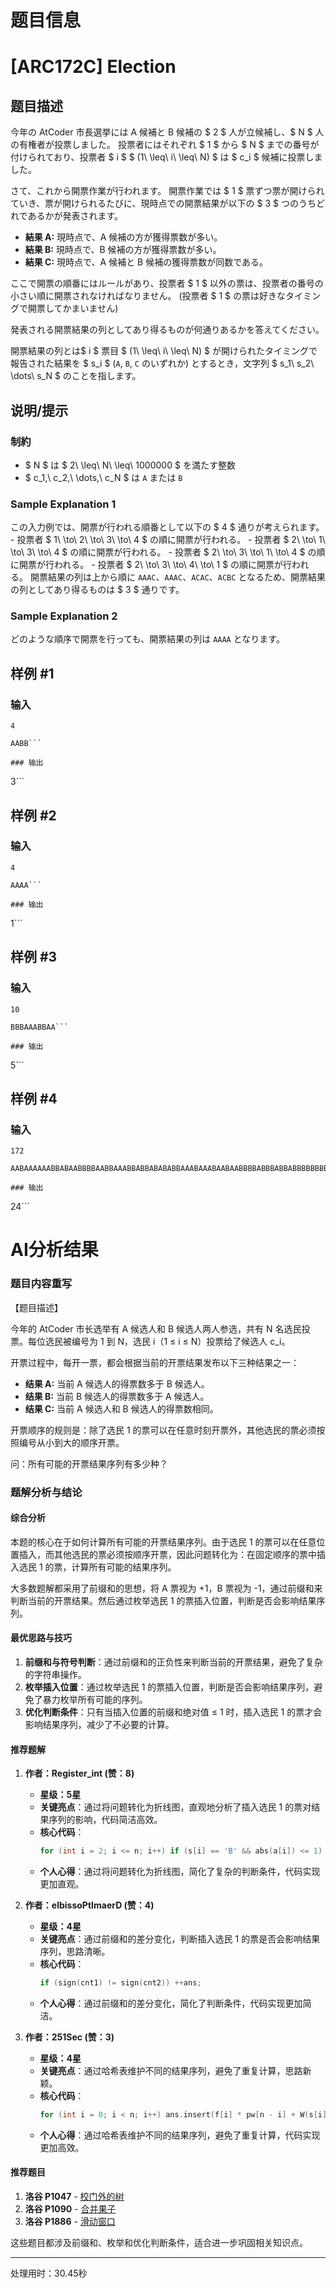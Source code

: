 # 题目信息

# [ARC172C] Election

## 题目描述

[problemUrl]: https://atcoder.jp/contests/arc172/tasks/arc172_c

今年の AtCoder 市長選挙には A 候補と B 候補の $ 2 $ 人が立候補し、$ N $ 人の有権者が投票しました。 投票者にはそれぞれ $ 1 $ から $ N $ までの番号が付けられており、投票者 $ i $ $ (1\ \leq\ i\ \leq\ N) $ は $ c_i $ 候補に投票しました。

さて、これから開票作業が行われます。 開票作業では $ 1 $ 票ずつ票が開けられていき、票が開けられるたびに、現時点での開票結果が以下の $ 3 $ つのうちどれであるかが発表されます。

- **結果 A:** 現時点で、A 候補の方が獲得票数が多い。
- **結果 B:** 現時点で、B 候補の方が獲得票数が多い。
- **結果 C:** 現時点で、A 候補と B 候補の獲得票数が同数である。
 
ここで開票の順番にはルールがあり、投票者 $ 1 $ 以外の票は、投票者の番号の小さい順に開票されなければなりません。 (投票者 $ 1 $ の票は好きなタイミングで開票してかまいません)

発表される開票結果の列としてあり得るものが何通りあるかを答えてください。

 開票結果の列とは$ i $ 票目 $ (1\ \leq\ i\ \leq\ N) $ が開けられたタイミングで報告された結果を $ s_i $ (`A`, `B`, `C` のいずれか) とするとき，文字列 $ s_1\ s_2\ \dots\ s_N $ のことを指します。

## 说明/提示

### 制約

- $ N $ は $ 2\ \leq\ N\ \leq\ 1000000 $ を満たす整数
- $ c_1,\ c_2,\ \dots,\ c_N $ は `A` または `B`
 
### Sample Explanation 1

この入力例では、開票が行われる順番として以下の $ 4 $ 通りが考えられます。 - 投票者 $ 1\ \to\ 2\ \to\ 3\ \to\ 4 $ の順に開票が行われる。 - 投票者 $ 2\ \to\ 1\ \to\ 3\ \to\ 4 $ の順に開票が行われる。 - 投票者 $ 2\ \to\ 3\ \to\ 1\ \to\ 4 $ の順に開票が行われる。 - 投票者 $ 2\ \to\ 3\ \to\ 4\ \to\ 1 $ の順に開票が行われる。 開票結果の列は上から順に `AAAC`、`AAAC`、`ACAC`、`ACBC` となるため、開票結果の列としてあり得るものは $ 3 $ 通りです。

### Sample Explanation 2

どのような順序で開票を行っても、開票結果の列は `AAAA` となります。

## 样例 #1

### 输入

```
4

AABB```

### 输出

```
3```

## 样例 #2

### 输入

```
4

AAAA```

### 输出

```
1```

## 样例 #3

### 输入

```
10

BBBAAABBAA```

### 输出

```
5```

## 样例 #4

### 输入

```
172

AABAAAAAABBABAABBBBAABBAAABBABBABABABBAAABAAABAABAABBBBABBBABBABBBBBBBBAAABAAABAAABABBBAABAAAABABBABBABBBBBABAABAABBBABABBAAAABAABABBBABAAAABBBBABBBABBBABAABBBAAAABAAABAAAB```

### 输出

```
24```

# AI分析结果

### 题目内容重写

【题目描述】

今年的 AtCoder 市长选举有 A 候选人和 B 候选人两人参选，共有 N 名选民投票。每位选民被编号为 1 到 N，选民 i（1 ≤ i ≤ N）投票给了候选人 c_i。

开票过程中，每开一票，都会根据当前的开票结果发布以下三种结果之一：

- **结果 A:** 当前 A 候选人的得票数多于 B 候选人。
- **结果 B:** 当前 B 候选人的得票数多于 A 候选人。
- **结果 C:** 当前 A 候选人和 B 候选人的得票数相同。

开票顺序的规则是：除了选民 1 的票可以在任意时刻开票外，其他选民的票必须按照编号从小到大的顺序开票。

问：所有可能的开票结果序列有多少种？

### 题解分析与结论

#### 综合分析

本题的核心在于如何计算所有可能的开票结果序列。由于选民 1 的票可以在任意位置插入，而其他选民的票必须按顺序开票，因此问题转化为：在固定顺序的票中插入选民 1 的票，计算所有可能的结果序列。

大多数题解都采用了前缀和的思想，将 A 票视为 +1，B 票视为 -1，通过前缀和来判断当前的开票结果。然后通过枚举选民 1 的票插入位置，判断是否会影响结果序列。

#### 最优思路与技巧

1. **前缀和与符号判断**：通过前缀和的正负性来判断当前的开票结果，避免了复杂的字符串操作。
2. **枚举插入位置**：通过枚举选民 1 的票插入位置，判断是否会影响结果序列，避免了暴力枚举所有可能的序列。
3. **优化判断条件**：只有当插入位置的前缀和绝对值 ≤ 1 时，插入选民 1 的票才会影响结果序列，减少了不必要的计算。

#### 推荐题解

1. **作者：Register_int (赞：8)**
   - **星级：5星**
   - **关键亮点**：通过将问题转化为折线图，直观地分析了插入选民 1 的票对结果序列的影响，代码简洁高效。
   - **核心代码**：
     ```cpp
     for (int i = 2; i <= n; i++) if (s[i] == 'B' && abs(a[i]) <= 1) ans++;
     ```
   - **个人心得**：通过将问题转化为折线图，简化了复杂的判断条件，代码实现更加直观。

2. **作者：elbissoPtImaerD (赞：4)**
   - **星级：4星**
   - **关键亮点**：通过前缀和的差分变化，判断插入选民 1 的票是否会影响结果序列，思路清晰。
   - **核心代码**：
     ```cpp
     if (sign(cnt1) != sign(cnt2)) ++ans;
     ```
   - **个人心得**：通过前缀和的差分变化，简化了判断条件，代码实现更加简洁。

3. **作者：251Sec (赞：3)**
   - **星级：4星**
   - **关键亮点**：通过哈希表维护不同的结果序列，避免了重复计算，思路新颖。
   - **核心代码**：
     ```cpp
     for (int i = 0; i < n; i++) ans.insert(f[i] * pw[n - i] + W(s[i] + w0) * pw[n - i - 1] + g[i + 1]);
     ```
   - **个人心得**：通过哈希表维护不同的结果序列，避免了重复计算，代码实现更加高效。

#### 推荐题目

1. **洛谷 P1047** - [校门外的树](https://www.luogu.com.cn/problem/P1047)
2. **洛谷 P1090** - [合并果子](https://www.luogu.com.cn/problem/P1090)
3. **洛谷 P1886** - [滑动窗口](https://www.luogu.com.cn/problem/P1886)

这些题目都涉及前缀和、枚举和优化判断条件，适合进一步巩固相关知识点。

---
处理用时：30.45秒